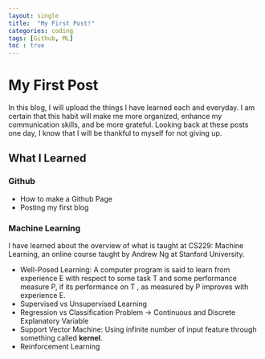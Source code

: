 ```yaml
---
layout: single
title:  "My First Post!"
categories: coding
tags: [Github, ML]
toc : true
---
```


# My First Post

In this blog, I will upload the things I have learned each and everyday.
I am certain that this habit will make me more organized, enhance my communication skills, and be more grateful.
Looking back at these posts one day, I know that I will be thankful to myself for not giving up.

## What I Learned

### Github
* How to make a Github Page
* Posting my first blog

### Machine Learning

I have learned about the overview of what is taught at CS229: Machine Learning, an online course taught by Andrew Ng at Stanford University.

* Well-Posed Learning: A computer program is said to learn from experience E with respect to some task T and some performance measure P, if its performance on T , as measured by P improves with experience E.
* Supervised vs Unsupervised Learning
* Regression vs Classification Problem -> Continuous and Discrete Explanatory Variable
* Support Vector Machine: Using infinite number of input feature through something called **kernel**.
* Reinforcement Learning
